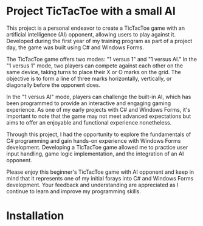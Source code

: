 # Project TicTacToe with a small AI
This project is a personal endeavor to create a TicTacToe game with an artificial intelligence (AI) opponent, allowing users to play against it. Developed during the first year of my training program as part of a project day, the game was built using C# and Windows Forms.

The TicTacToe game offers two modes: "1 versus 1" and "1 versus AI." In the "1 versus 1" mode, two players can compete against each other on the same device, taking turns to place their X or O marks on the grid. The objective is to form a line of three marks horizontally, vertically, or diagonally before the opponent does.

In the "1 versus AI" mode, players can challenge the built-in AI, which has been programmed to provide an interactive and engaging gaming experience. As one of my early projects with C# and Windows Forms, it's important to note that the game may not meet advanced expectations but aims to offer an enjoyable and functional experience nonetheless.

Through this project, I had the opportunity to explore the fundamentals of C# programming and gain hands-on experience with Windows Forms development. Developing a TicTacToe game allowed me to practice user input handling, game logic implementation, and the integration of an AI opponent.

Please enjoy this beginner's TicTacToe game with AI opponent and keep in mind that it represents one of my initial forays into C# and Windows Forms development. Your feedback and understanding are appreciated as I continue to learn and improve my programming skills.

# Installation
